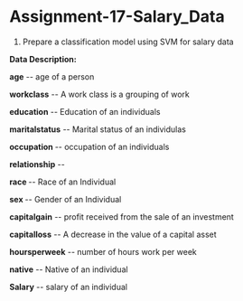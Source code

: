 # Assignment-17-Salary_Data

1) Prepare a classification model using SVM for salary data 

<b>Data Description:</b>

<b>age</b> -- age of a person

<b>workclass</b>	-- A work class is a grouping of work 

<b>education</b>	-- Education of an individuals	

<b>maritalstatus</b> -- Marital status of an individulas	

<b>occupation	</b> -- occupation of an individuals

<b>relationship</b> -- 	

<b>race </b>--  Race of an Individual

<b>sex </b>--  Gender of an Individual

<b>capitalgain</b> --  profit received from the sale of an investment	

<b>capitalloss</b>	-- A decrease in the value of a capital asset

<b>hoursperweek</b> -- number of hours work per week	

<b>native</b> -- Native of an individual

<b>Salary</b> -- salary of an individual
